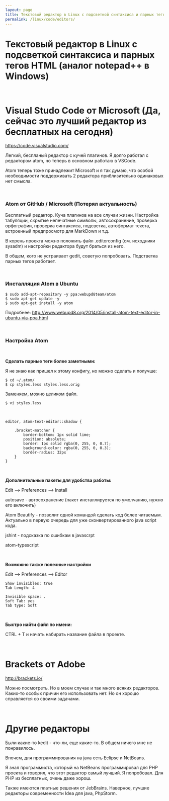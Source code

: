 ```yaml
---
layout: page
title: Текстовый редактор в Linux с подсветкой синтаксиса и парных тегов HTML (аналог notepad++ в Windows)
permalink: /linux/code/editors/
---
```


# Текстовый редактор в Linux с подсветкой синтаксиса и парных тегов HTML (аналог notepad++ в Windows)

<br/>

# Visual Studo Code от Microsoft (Да, сейчас это лучший редактор из бесплатных на сегодня)

https://code.visualstudio.com/

Легкий, беспланый редактор с кучей плагинов. Я долго работал с редактором atom, но теперь в основном работаю в VSCode.

Atom теперь тоже принадлежит Microsoft и я так думаю, что особой необходимости поддерживать 2 редактора приблизительно одинаковых нет смысла.

<br/>

### Atom от GitHub / Microsoft (Потерял актуальность)

Бесплатный редактор. Куча плагинов на все случаи жизни. Настройка табуляции, скрытые непечатные символы, автосохранение, проверка орфографии, проверка синтаксиса, подсветка, автоформат текста, встроенный предпросмотр для MarkDown и т.д.

В корень проекта можно положить файл .editorconfig (см. исходники sysadm) и настройки редактора будут браться из него.

В общем, кого не устраивает gedit, советую попробовать. Подстветка парных тегов работает.

<br/>

### Инсталляция Atom в Ubuntu

    $ sudo add-apt-repository -y ppa:webupd8team/atom
    $ sudo apt-get update -y
    $ sudo apt-get install -y atom

Подробнее:
http://www.webupd8.org/2014/05/install-atom-text-editor-in-ubuntu-via-ppa.html

<br/>

### Настройка Atom

<br/>

**Сделать парные теги более заметными:**

Я не знаю как пришел к этому конфигу, но можно сделать и получше:

    $ cd ~/.atom/
    $ cp styles.less styles.less.orig

Заменяем, можно целиком файл.

    $ vi styles.less

<br/>

    editor, atom-text-editor::shadow {

        .bracket-matcher {
            border-bottom: 1px solid lime;
            position: absolute;
            border: 1px solid rgba(0, 255, 0, 0.7);
            background-color: rgba(0, 255, 0, 0.3);
            border-radius: 32px
        }
    }

<br/>

**Дополнительные пакеты для удобства работы:**

Edit --> Preferences --> Install

autosave - автосохранение (пакет инсталлируется по умолчанию, нужно его включить)

Atom Beautify - позволит одной командой сделать код более читаемым. Актуально в первую очередь для уже сконвертированного java script кода.

jshint - подсказка по ошибкам в javascrpt

atom-typescript

<br/>

**Возможно также полезные настройки**

Edit --> Preferences --> Editor

    Show invisibles: true
    Tab Length: 4

    Invisible space: .
    Soft Tab: yes
    Tab type: Soft

<br/>

**Быстро найти файл по имени:**

CTRL + T и начать набирать название файла в проекте.


<br/>

# Brackets от Adobe

http://brackets.io/

Можно посмотреть. Но в моем случае и так много всяких редакторов. Каких-то особых причин его использовать нет. Но он хорошо справляется со своими задачами.

<br/>

# Другие редакторы

Были какие-то kedit - что-ли, еще какие-то. В общем ничего мне не понравилось.

Впочем, для программирования на java есть Eclipse и NetBeans.

Я знал программиста, который на NetBeans программировал для PHP проекта и говорил, что этот редактор самый лучший. Я попробовал. Для PHP из бесплатных, очень даже хорош.

Также имеются платные решения от JebBrains. Наверное, лучшие редакторы современности Idea для java, PhpStorm.
